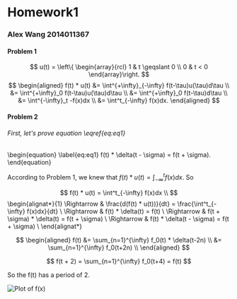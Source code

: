 # Homework1
### Alex Wang 2014011367


#### Problem 1

$$
  u(t) = \left\{ \begin{array}{rcl}
          1 & t \geqslant 0 \\
          0 & t < 0
         \end{array}\right.
$$
$$
\begin{aligned}
  f(t) * u(t) &= \int^{+\infty}_{-\infty} f(t-\tau)u(\tau)d\tau \\
  &= \int^{+\infty}_0 f(t-\tau)u(\tau)d\tau \\
  &= \int^{+\infty}_0 f(t-\tau)d\tau \\
  &= \int^{-\infty}_t -f(x)dx \\
  &= \int^t_{-\infty} f(x)dx.
\end{aligned}
$$

#### Problem 2

###### First, let's prove equation \eqref{eq:eq1}
\begin{equation} \label{eq:eq1}
  f(t) * \delta(t - \sigma) = f(t + \sigma).
\end{equation}


According to Problem 1,
we knew that $f(t) * u(t) = \int^t_{-\infty} f(x)dx$.
So

$$
  f(t) * u(t) = \int^t_{-\infty} f(x)dx \\
$$
\begin{alignat*}{1}
  \Rightarrow & \frac{d(f(t) * u(t))}{dt} = \frac{\int^t_{-\infty} f(x)dx}{dt} \\
  \Rightarrow & f(t) * \delta(t) = f(t) \\
  \Rightarrow & f(t + \sigma) * \delta(t) = f(t + \sigma) \\
  \Rightarrow & f(t) * \delta(t - \sigma) = f(t + \sigma) \\
\end{alignat*}

$$
\begin{aligned}
  f(t) &= \sum_{n=1}^{\infty} f_0(t) * \delta(t-2n) \\
  &= \sum_{n=1}^{\infty} f_0(t+2n) \\
\end{aligned}
$$

$$
  f(t + 2) = \sum_{n=1}^{\infty} f_0(t+4) = f(t)
$$

So the f(t) has a period of $2$.

![Plot of f(x)](func.png)

